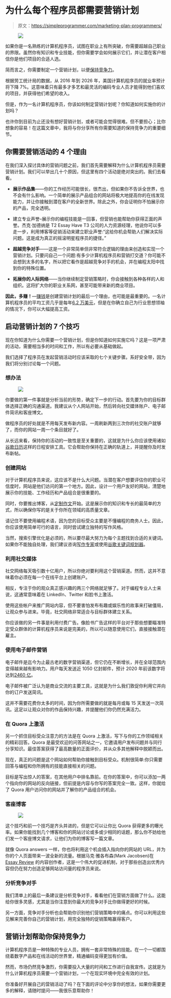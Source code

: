 # 为什么每个程序员都需要营销计划

> 原文：<https://simpleprogrammer.com/marketing-plan-programmers/>

<figure class="alignright is-resized">

![](img/fc7013985e0e8530d0bbbd08738f97cf.png)

</figure>

如果你是一名熟练的计算机程序员，试图在职业上有所突破，你需要超越自己职业的界限。虽然你有知识和专业技能，但你需要学会如何展示它们，并让潜在客户相信你是他们项目的合适人选。

简而言之，你需要制定一个营销计划，以便[保持竞争力](https://simpleprogrammer.com/programming-career-competitive-market/)。

根据劳工统计局的数据，从 2016 年到 2026 年，美国计算机程序员的就业率预计将下降 7%。这意味着只有最多才多艺和最灵活的编码专业人员才能得到他们喜欢的项目，并获得他们希望的收入。

但是，作为一名计算机程序员，你该如何制定营销计划呢？你知道如何实施你的计划吗？

也许你到目前为止还没有想好营销计划，或者可能会觉得很难。但不要担心；比你想象的容易！在这篇文章中，我将与你分享所有你需要知道的保持竞争力的重要细节。

## 你需要营销活动的 4 个理由

在我们深入探讨具体的营销问题之前，我们首先需要解释为什么计算机程序员需要营销计划。我们可以举出几十个原因，但这里有四个活动是绝对突出的。我们去看看。

*   **展示作品集**——你的工作经历可能很长，很杰出，但如果你不告诉全世界，也不会有什么影响。一个简单的展示产品组合的网站将极大地提高你的在线发现能力，并让你接触到潜在客户的全新世界。除此之外，你会证明你不怕展示你的产品，完全透明。

*   建立专业声誉–展示你的编程技能是一回事，但营销也能帮助你获得正面的声誉。杰克·加德纳是 T2 Essay Have T3 公司的人力资源经理，他说你可以多走一步，利用博客等促销活动来建立职业声誉:“这给你机会帮助人们解决实际问题。这是成为真正的摇滚明星程序员的捷径。”

*   **超越竞争对手**——这是一个非常简单但非常符合逻辑的理由来创造和实现一个营销计划。只要问自己一个问题:有多少计算机程序员和营销打交道？你可能不会想到太多的名字，所以把它看作是超越竞争对手的机会，并在编程太阳中找到你的特殊位置。

*   **拓展你的人际网络**——当你继续制定营销策略时，你会接触到各种各样的人和组织。这将扩大你的职业关系网，甚至可能带来新的商业项目。

**因此，多赚！**—[赚钱](https://simpleprogrammer.com/making-money-as-a-developer/)是创建营销计划的最后一个理由，也可能是最重要的。一名计算机程序员的平均工资几乎是每年[6.2 万美元](https://www.payscale.com/research/US/Job=Computer_Programmer/Salary)，但是在你确立自己为行业思想领袖的情况下，你可以大幅提高工资。

## 启动营销计划的 7 个技巧

现在你知道为什么你需要一个营销计划，但是你知道如何实施它吗？这是一项严肃的活动，需要相当多的时间和工作，所以有必要从基础做起。

我们选择了程序员在发起营销活动时应该采取的七个关键步骤。系好安全带，因为我们将分别讨论每一个问题。

### 想办法

<figure class="alignright is-resized">

![](img/5874d053c6d2358d6ec28833e7fb2787.png)

</figure>

你要做的第一件事就是分析当前的形势，确定下一步的行动。首先要为你的目标群体选择正确的沟通渠道。我建议从个人网站开始，然后转向社交媒体账户、电子邮件简讯和客座博文。

做程序员的好处就是不用每天发布新内容。一周刷新两到三次你的社交账户就够了，而你的网站一周一个条目就好了。

从长远来看，保持你的活动的一致性是至关重要的，这就是为什么你应该使用诸如[谷歌日历](https://calendar.google.com/)这样的日程安排工具。它会帮助你保持在正确的轨道上，并提醒你及时发布新帖。

### 创建网站

对于计算机程序员来说，这应该不是什么大问题。当潜在客户想要评估你的职业可信度时，网站是他们访问的第一个地方。因此，设计一个用户友好的网站，清楚地展示你的技能、工作经历和产品组合是很重要的。

同时，你要推出博客，从[定制作文](https://www.essayontime.com/services/essay.html)开始。这是展示你的知识和专长的最简单的方式，所以确保你写的是关于你所在领域的高质量文章。

请记住不要使用编程术语，因为您的目标受众主要是不懂编程的商务人士。因此，你应该使用简单可行的语言，同时尝试建立独特的写作风格。

当然，搜索引擎优化是必须的，所以要尽最大努力为每个主题找到合适的关键词。如果你不能独自处理，我们建议咨询[写作专家](https://www.college-paper.org/)或使用[谷歌关键词规划器](https://ads.google.com/home/tools/keyword-planner/)。

### 利用社交媒体

社交网络每天吸引数十亿用户，所以你绝对要利用这个营销渠道。然而，这并不意味着你必须在每一个在线平台上创建账户。

相反，专注于你的观众真正感兴趣的两三个网络就足够了。对于编程专业人士来说，这通常意味着在 LinkedIn、Twitter 和脸书上激活。

使用这些帐户来推广网站内容，但不要害怕发布有趣或娱乐性的故事来打破僵局，让观众参与进来。毕竟，社交网络非常适合与目标群体建立关系。

你应该做的另一件事是利用付费广告。像脸书广告这样的平台对于那些想要瞄准特定受众群体的计算机程序员来说是完美的，所以可以随意使用它们，直接接触潜在雇主。

### 使用电子邮件营销

电子邮件是迄今为止最古老的数字营销渠道，但它仍在不断增长，并在全球范围内变得越来越有影响力。用户每天发送近 1050 亿封邮件，预计 2020 年前该数字将达到[2460 亿](https://www.wordstream.com/blog/ws/2017/06/29/email-marketing-statistics)。

电子邮件被广泛认为是商业交流的主要工具，这就是为什么我们敦促你利用它并向你的订户发送简讯。

这并不需要花费你太多的时间，因为你所需要做的就是每月或每 15 天发送一次简讯。这足以让观众对你的作品保持兴趣，并提醒他们你仍然充满活力。

### 在 Quora 上激活

另一个抓住目标受众注意力的方法是在 Quora 上激活，写下与你的工作领域相关的精彩回答。Quora 是最受欢迎的问答网站之一，它邀请用户发布问题并与同行分享知识。最佳答案获得了最高数量的正面评价，并从众多其他解释中脱颖而出。

现在，真正的问题是这个网站如何帮助你接触到目标受众。机制很简单:你只需要回答与编程和你所拥有的技能直接相关的问题。

目标是写出惊人的答案，在其他用户中排名靠前。在你的答案中，你可以添加一两个指向你的网站的反向链接，但前提是内容与你写的答案完全一致。这样，你就给了 Quora 用户访问你的网站并了解你的产品组合的机会。

### 客座博客

<figure class="alignright is-resized">

![](img/db2c19933fb5276dc08163cfb82274b5.png)

</figure>

这个技巧和前一个技巧是齐头并进的，但是它可以让你比 Quora 获得更多的曝光率。如果你能找到几个博客和你的网站讨论或多或少相同的话题，那么你不妨给他们发一个客座博文请求，让他们为你的博客写一篇文章。

就像 Quora answers 一样，你也将利用这个机会插入指向你的网站的 URL，并为你的个人页面带来一波全新的流量。根据马克·雅各布森(Mark Jacobsen)在 [Essay Review](https://www.bestessaytips.com/review_essay.php) 的内容创作者，这是一个伟大的促进机制，对于那些创造出优秀内容但仍在努力创造足够网站访问量的程序员来说。

### 分析竞争对手

我们清单上的最后一条建议是分析竞争对手，看看他们在营销方面做了什么。这能给你很多灵感，尤其是当你注意到你最大的竞争对手比你做得更好的时候。

另一方面，竞争对手分析也会帮助你识别他们营销策略中的痛点。你可以利用这些见解来完善你自己的营销计划，用完全独特的促销策略赢得客户。

## 营销计划帮助你保持竞争力

计算机程序员是一种特殊的专业人员，拥有一套非常特殊的技能。在一个一切都围绕着数字产品和在线活动的世界里，精通编码变得更加有价值。

然而，市场仍然竞争激烈，你需要投入大量的时间和工作进行自我宣传。这就是为什么计算机程序员需要一个营销计划，一个在现实环境中完全有效的计划。

你准备好开展自己的营销活动了吗？在下面的评论中分享你的想法，如果你需要更多的解释，请随时提问——我很乐意帮助你！